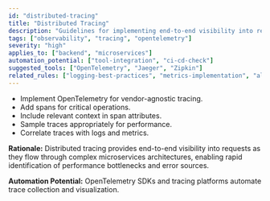 ```yaml
---
id: "distributed-tracing"
title: "Distributed Tracing"
description: "Guidelines for implementing end-to-end visibility into requests using OpenTelemetry for complex microservices architectures."
tags: ["observability", "tracing", "opentelemetry"]
severity: "high"
applies_to: ["backend", "microservices"]
automation_potential: ["tool-integration", "ci-cd-check"]
suggested_tools: ["OpenTelemetry", "Jaeger", "Zipkin"]
related_rules: ["logging-best-practices", "metrics-implementation", "alerting-strategy"]
---
```


- Implement OpenTelemetry for vendor-agnostic tracing.
- Add spans for critical operations.
- Include relevant context in span attributes.
- Sample traces appropriately for performance.
- Correlate traces with logs and metrics.

**Rationale:** Distributed tracing provides end-to-end visibility into requests as they flow through complex microservices architectures, enabling rapid identification of performance bottlenecks and error sources.

**Automation Potential:** OpenTelemetry SDKs and tracing platforms automate trace collection and visualization.
